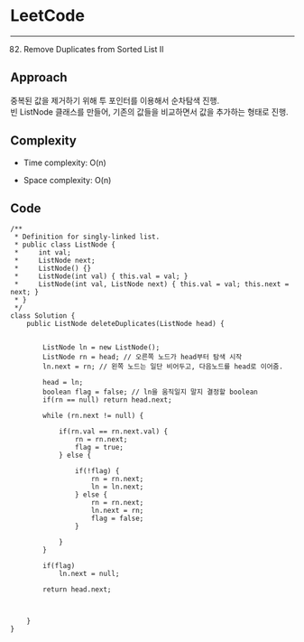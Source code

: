 [//]: # (# Intuition)
<!-- Describe your first thoughts on how to solve this problem. -->


# LeetCode
___
82. Remove Duplicates from Sorted List II
## Approach
<!-- Describe your approach to solving the problem. -->
중복된 값을 제거하기 위해 투 포인터를 이용해서 순차탐색 진행.  
빈 ListNode 클래스를 만들어, 기존의 값들을 비교하면서 값을 추가하는 형태로 진행.


## Complexity
- Time complexity: O(n)
<!-- Add your time complexity here, e.g. $$O(n)$$ -->

- Space complexity: O(n)
<!-- Add your space complexity here, e.g. $$O(n)$$ -->

## Code
```
/**
 * Definition for singly-linked list.
 * public class ListNode {
 *     int val;
 *     ListNode next;
 *     ListNode() {}
 *     ListNode(int val) { this.val = val; }
 *     ListNode(int val, ListNode next) { this.val = val; this.next = next; }
 * }
 */
class Solution {
    public ListNode deleteDuplicates(ListNode head) {
        

        ListNode ln = new ListNode();
        ListNode rn = head; // 오른쪽 노드가 head부터 탐색 시작
        ln.next = rn; // 왼쪽 노드는 일단 비어두고, 다음노드를 head로 이어줌.

        head = ln;
        boolean flag = false; // ln을 움직일지 말지 결정할 boolean
        if(rn == null) return head.next;

        while (rn.next != null) {

            if(rn.val == rn.next.val) {
                rn = rn.next;
                flag = true;
            } else {

                if(!flag) {
                    rn = rn.next;
                    ln = ln.next;
                } else {
                    rn = rn.next;
                    ln.next = rn;
                    flag = false;
                }

            }
        }

        if(flag)
            ln.next = null;

        return head.next;


        
    }
}
```